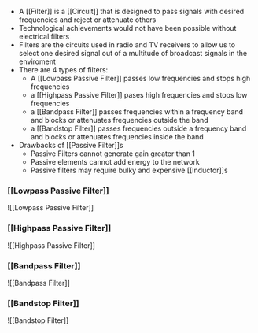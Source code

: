 - A [[Filter]] is a [[Circuit]] that is designed to pass signals with desired frequencies and reject or attenuate others
- Technological achievements would not have been possible without electrical filters
- Filters are the circuits used in radio and TV receivers to allow us to select one desired signal out of a multitude of broadcast signals in the enviroment
- There are 4 types of filters:
	- A [[Lowpass Passive Filter]] passes low frequencies and stops high frequencies
	- a [[Highpass Passive Filter]] pases high frequencies and stops low frequencies
	- a [[Bandpass Filter]] passes frequencies within a frequency band and blocks or attenuates frequencies outside the band
	- a [[Bandstop Filter]] passes frequencies outside a frequency band and blocks or attenuates frequencies inside the band
- Drawbacks of [[Passive Filter]]s
	- Passive Filters cannot generate gain greater than 1
	- Passive elements cannot add energy to the network
	- Passive filters may require bulky and expensive [[Inductor]]s

### [[Lowpass Passive Filter]]
![[Lowpass Passive Filter]]

### [[Highpass Passive Filter]]
![[Highpass Passive Filter]]

### [[Bandpass Filter]]
![[Bandpass Filter]]

### [[Bandstop Filter]]
![[Bandstop Filter]]
